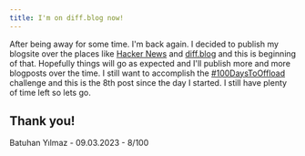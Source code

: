 ```yaml
---
title: I'm on diff.blog now!
---
```


After being away for some time. I'm back again. I decided to publish my blogsite over the places like [Hacker News](https://news.ycombinator.com) and [diff.blog](https://diff.blog) and this is beginning of that. Hopefully things will go as expected and I'll publish more and more blogposts over the time. I still want to accomplish the [#100DaysToOffload](https://100daystooffload.com) challenge and this is the 8th post since the day I started. I still have plenty of time left so lets go.

## Thank you!

Batuhan Yılmaz - 09.03.2023 - 8/100

